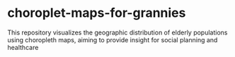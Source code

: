 # choroplet-maps-for-grannies
This repository visualizes the geographic distribution of elderly populations using choropleth maps, aiming to provide insight for social planning and healthcare
